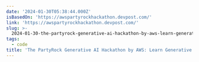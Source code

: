 ```yaml
---
date: '2024-01-30T05:38:44.000Z'
isBasedOn: 'https://awspartyrockhackathon.devpost.com/'
link: 'https://awspartyrockhackathon.devpost.com/'
slug: >-
  2024-01-30-the-partyrock-generative-ai-hackathon-by-aws-learn-generative-ai-with-part
tags:
  - code
title: 'The PartyRock Generative AI Hackathon by AWS: Learn Generative AI with Part'
---
```


